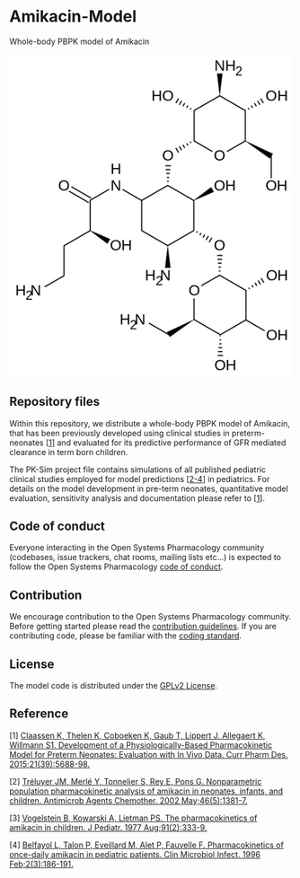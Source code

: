 # Amikacin-Model
Whole-body PBPK model of Amikacin

<p align="center">
  <img src="Amikacin.png">
</p>

## Repository files

Within this repository, we distribute a whole-body PBPK model of  Amikacin, that has been previously developed using clinical studies in preterm-neonates [[1](#reference)] and evaluated for its predictive performance of GFR mediated clearance in term born children. 

The PK-Sim project file contains simulations of all published pediatric clinical studies employed for model predictions [[2-4](#reference)] in pediatrics. For details on the model development in pre-term neonates, quantitative model evaluation, sensitivity analysis and documentation please refer to [[1](#reference)].

## Code of conduct

Everyone interacting in the Open Systems Pharmacology community  (codebases, issue trackers, chat rooms, mailing lists etc...) is  expected to follow the Open Systems Pharmacology [code of conduct](https://github.com/Open-Systems-Pharmacology/Suite/blob/master/CODE_OF_CONDUCT.md#contributor-covenant-code-of-conduct).

## Contribution

We encourage contribution to the Open Systems Pharmacology community. Before getting started please read the [contribution guidelines](https://github.com/Open-Systems-Pharmacology/Suite/blob/master/CONTRIBUTING.md#ways-to-contribute). If you are contributing code, please be familiar with the [coding standard](https://github.com/Open-Systems-Pharmacology/Suite/blob/master/CODING_STANDARDS.md#visual-studio-settings).

## License

The model code is distributed under the [GPLv2 License](https://github.com/Open-Systems-Pharmacology/Suite/blob/develop/LICENSE).

## Reference
[1] [Claassen K, Thelen K, Coboeken K, Gaub T, Lippert J, Allegaert K, Willmann S1. Development of a Physiologically-Based Pharmacokinetic Model for Preterm Neonates: Evaluation with In Vivo Data. Curr Pharm Des. 2015;21(39):5688-98.](http://www.eurekaselect.com/134577/article)

[2] [Tréluyer JM, Merlé Y, Tonnelier S, Rey E, Pons G. Nonparametric population pharmacokinetic analysis of amikacin in neonates, infants, and children. Antimicrob Agents Chemother. 2002 May;46(5):1381-7.](https://aac.asm.org/content/46/5/1381.long)

[3] [Vogelstein B, Kowarski A, Lietman PS. The pharmacokinetics of amikacin in children. J Pediatr. 1977 Aug;91(2):333-9.](https://www.sciencedirect.com/science/article/pii/S0022347677808470?via%3Dihub)

[4] [Belfayol L, Talon P, Eveillard M, Alet P, Fauvelle F. Pharmacokinetics of once-daily amikacin in pediatric patients. Clin Microbiol Infect. 1996 Feb;2(3):186-191.](https://www.sciencedirect.com/science/article/pii/S1198743X14651417?via%3Dihub)

